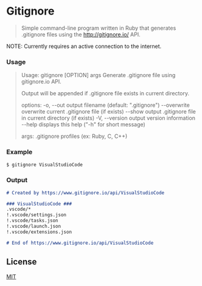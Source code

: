 # Gitignore
> Simple command-line program written in Ruby that generates .gitignore files using the http://gitignore.io/ API.

NOTE: Currently requires an active connection to the internet.

### Usage
> Usage: gitignore [OPTION] args
> Generate .gitignore file using gitignore.io API.
>
> Output will be appended if .gitignore file exists in current directory.
>
> options:
>	-o, --out	output filename (default: \".gitignore\")
>	    --overwrite	overwrite current .gitignore file (if exists)
>		--show	output .gitignore file in current directory (if exists)
>	-V, --version	output version information
>	    --help	displays this help (\"-h\" for short message)
>
>	args:
>		.gitignore profiles (ex: Ruby, C, C++)

### Example
```sh
$ gitignore VisualStudioCode
```

### Output
```md
# Created by https://www.gitignore.io/api/VisualStudioCode

### VisualStudioCode ###
.vscode/*
!.vscode/settings.json
!.vscode/tasks.json
!.vscode/launch.json
!.vscode/extensions.json

# End of https://www.gitignore.io/api/VisualStudioCode
```

## License
[MIT](./LICENSE)
